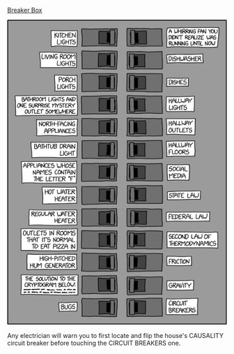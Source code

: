 [Breaker Box](https://xkcd.com/2848)

![Breaker Box](./random_comic.png)

Any electrician will warn you to first locate and flip the house's CAUSALITY circuit breaker before touching the CIRCUIT BREAKERS one.

